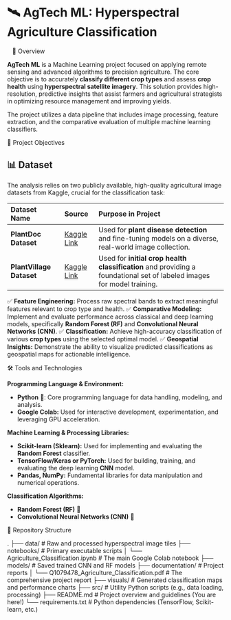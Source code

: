 # 🛰️ AgTech ML: Hyperspectral Agriculture Classification

  
🚀 Overview

**AgTech ML** is a Machine Learning project focused on applying remote sensing and advanced algorithms to precision agriculture. The core objective is to accurately **classify different crop types** and assess **crop health** using **hyperspectral satellite imagery**. This solution provides high-resolution, predictive insights that assist farmers and agricultural strategists in optimizing resource management and improving yields.

The project utilizes a data pipeline that includes image processing, feature extraction, and the comparative evaluation of multiple machine learning classifiers.

🎯 Project Objectives

## 📊 Dataset

The analysis relies on two publicly available, high-quality agricultural image datasets from Kaggle, crucial for the classification task:

| Dataset Name | Source | Purpose in Project |
| :--- | :--- | :--- |
| **PlantDoc Dataset** | [Kaggle Link](https://www.kaggle.com/datasets/nirmalsankalana/plantdoc-dataset) | Used for **plant disease detection** and fine-tuning models on a diverse, real-world image collection. |
| **PlantVillage Dataset** | [Kaggle Link](https://www.kaggle.com/datasets/mohitsingh1804/plantvillage) | Used for **initial crop health classification** and providing a foundational set of labeled images for model training. |

✅ **Feature Engineering:** Process raw spectral bands to extract meaningful features relevant to crop type and health.
✅ **Comparative Modeling:** Implement and evaluate performance across classical and deep learning models, specifically **Random Forest (RF)** and **Convolutional Neural Networks (CNN)**.
✅ **Classification:** Achieve high-accuracy classification of various **crop types** using the selected optimal model.
✅ **Geospatial Insights:** Demonstrate the ability to visualize predicted classifications as geospatial maps for actionable intelligence.

🛠️ Tools and Technologies

**Programming Language & Environment:**
* **Python** 🐍: Core programming language for data handling, modeling, and analysis.
* **Google Colab:** Used for interactive development, experimentation, and leveraging GPU acceleration.

**Machine Learning & Processing Libraries:**
* **Scikit-learn (Sklearn):** Used for implementing and evaluating the **Random Forest** classifier.
* **TensorFlow/Keras or PyTorch:** Used for building, training, and evaluating the deep learning **CNN** model.
* **Pandas, NumPy:** Fundamental libraries for data manipulation and numerical operations.

**Classification Algorithms:**
* **Random Forest (RF)** 🌳
* **Convolutional Neural Networks (CNN)** 🧠

📂 Repository Structure

.
├── data/                  # Raw and processed hyperspectral image tiles
├── notebooks/             # Primary executable scripts
│   └── Agriculture_Classification.ipynb # The main Google Colab notebook
├── models/                # Saved trained CNN and RF models
├── documentation/         # Project reports
│   └── Q1079478_Agriculture_Classification.pdf # The comprehensive project report
├── visuals/               # Generated classification maps and performance charts
├── src/                   # Utility Python scripts (e.g., data loading, processing)
├── README.md              # Project overview and guidelines (You are here!)
└── requirements.txt       # Python dependencies (TensorFlow, Scikit-learn, etc.)
